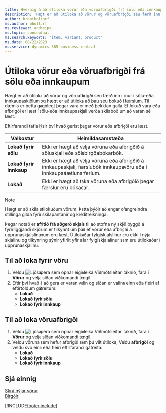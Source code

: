 ```yaml
---
title: Hvernig á að útiloka vörur eða vöruafbrigði frá sölu eða innkaupum
description: 'Hægt er að útiloka að vörur og vöruafbrigði séu færð inn í línur í sölu-eða innkaupaskjölum, sem og bókuð í færslu.'
author: brentholtorf
ms.author: bholtorf
ms.reviewer: andreipa
ms.topic: conceptual
ms.search.keywords: 'item, variant, product'
ms.date: 08/22/2023
ms.service: dynamics-365-business-central
---
```

# Útiloka vörur eða vöruafbrigði frá sölu eða innkaupum

Hægt er að útiloka að vörur og vöruafbrigði séu færð inn í línur í sölu-eða innkaupaskjölum og hægt er að útiloka að þau séu bókuð í færslum. Til dæmis er þetta gagnlegt þegar vara er með þekktan galla. Ef lokuð vara eða afbrigði er læst í sölu-eða innkaupaskjali verða skilaboð um að varan sé læst.

Eftirfarandi tafla lýsir því hvað gerist þegar vörur eða afbrigði eru læst.  

|Valkostur|Heimildasamstæða|  
|--------------------|------------|  
|**Lokað fyrir sölu**|Ekki er hægt að velja vöruna eða afbrigðið á söluskjali eða sölubirgðabókarbók.|  
|**Lokað fyrir innkaup**|Ekki er hægt að velja vöruna eða afbrigðið á innkaupaskjali, færslubók innkaupavöru eða í innkaupaáætlunarferlum.|  
|**Lokað**|Ekki er hægt að taka vöruna eða afbrigðið þegar færslur eru bókaðar.|  

> [!NOTE]
> Hægt er að skila útilokuðum vörum. Þetta þýðir að engar ofangreindra stillinga gilda fyrir skilapantanir og kreditreikninga.

Þegar notað er  **afritið frá aðgerð skjals**  til að stofna ný skjöl byggð á fyrirliggjandi skjölum er tilkynnt um það ef vörur eða afbrigði á upprunaskjalslínunum eru læst. Útilokaðar fylgiskjalslínur eru ekki í nýja skjalinu og tilkynning sýnir yfirlit yfir allar fylgiskjalalínur sem eru útilokaðar í upprunaskjalinu.

## Til að loka fyrir vöru  

1. Veldu ![Ljósapera sem opnar eiginleika Viðmótsleitar.](media/ui-search/search_small.png "Segðu mér hvað þú vilt gera") táknið, fara í **Vörur** og velja síðan viðkomandi tengil.  
2. Eftir því hvað á að gera er varan valin og síðan er valinn einn eða fleiri af eftirtöldum gátreitum:
    * **Lokað**
    * **Lokað fyrir sölu**
    * **Lokað fyrir innkaup**  

## Til að loka vöruafbrigði  

1. Veldu ![Ljósapera sem opnar eiginleika Viðmótsleitar.](media/ui-search/search_small.png "Segðu mér hvað þú vilt gera") táknið, fara í **Vörur** og velja síðan viðkomandi tengil.  
2. Veldu vöruna sem hefur afbrigði sem þú vilt útiloka, Veldu  **afbrigði** og veldu svo einn eða fleiri eftirfarandi gátreita:  
    * **Lokað**
    * **Lokað fyrir sölu**
    * **Lokað fyrir innkaup**

## Sjá einnig  

[Skrá nýjar vörur](inventory-how-register-new-items.md)  
[Birgðir](inventory-manage-inventory.md)  

[!INCLUDE[footer-include](includes/footer-banner.md)]
